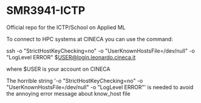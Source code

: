 # SMR3941-ICTP
Official repo for the ICTP/School on Applied ML

To connect to HPC systems at CINECA you can use the command:

ssh -o "StrictHostKeyChecking=no" -o "UserKnownHostsFile=/dev/null" -o "LogLevel ERROR" $USER@login.leonardo.cineca.it

where $USER is your account on CINECA

The horrible string '-o "StrictHostKeyChecking=no" -o "UserKnownHostsFile=/dev/null" -o "LogLevel ERROR"'  is needed to avoid the annoying error message about know_host file
